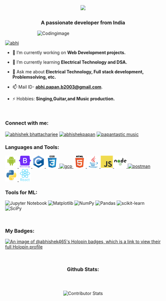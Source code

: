 <h1 align="center">
  <a href="https://git.io/typing-svg">
    <img src="https://readme-typing-svg.herokuapp.com/?lines=Hello,+There!+👋🏻;This+is+Abhishek....;Nice+to+meet+you!&center=true&size=30">
  </a>
</h1>

<h3 align="center">A passionate developer from India</h3>
<img align="right" alt="Codingimage" width="400" src="https://miro.medium.com/v2/resize:fit:1272/1*ZSVmWGcc1weENb0ShawWxw.gif">

<p align="left"> <img src="https://komarev.com/ghpvc/?username=Abhishek-465&label=Profile%20views&color=0e75b6&style=flat" alt="" /> </p>



<p align="left"> <a href="https://x.com/AbhiVibes_1432?t=cGfS9hladfPQGWgT2isPuw&s=09" target="blank"><img src="https://img.shields.io/twitter/follow/abhishek?logo=twitter&style=for-the-badge" alt="abhi" /></a> </p>

- 🔭 I’m currently working on **Web Development projects.**

- 🌱 I’m currently learning **Electrical Technology and DSA.**
  
- 💬 Ask me about **Electrical Technology, Full stack development, Problemsolving, etc.**

- 📫 Mail ID- **abhi.papan.b2003@gmail.com**.

- ⚡ Hobbies: **Singing,Guitar,and Music production.**


<img src="https://www.animatedimages.org/data/media/562/animated-line-image-0111.gif" width="1000" height="2" />
<h3 align="left">Connect with me:</h3>
<p align="left">
<a href="https://fb.com/abhishek bhattacharjee" target="blank"><img align="center" src="https://raw.githubusercontent.com/rahuldkjain/github-profile-readme-generator/master/src/images/icons/Social/facebook.svg" alt="abhishek bhattacharjee" height="30" width="40" /></a>
<a href="https://instagram.com/abhishekpapan" target="blank"><img align="center" src="https://raw.githubusercontent.com/rahuldkjain/github-profile-readme-generator/master/src/images/icons/Social/instagram.svg" alt="abhishekpapan" height="30" width="40" /></a>
<a href="https://www.youtube.com/c/papantastic music" target="blank"><img align="center" src="https://raw.githubusercontent.com/rahuldkjain/github-profile-readme-generator/master/src/images/icons/Social/youtube.svg" alt="papantastic music" height="30" width="40" /></a>
</p>

<h3 align="left">Languages and Tools:</h3>
<p align="left"> <a href="https://developer.android.com" target="_blank" rel="noreferrer"> <img src="https://raw.githubusercontent.com/devicons/devicon/master/icons/android/android-original-wordmark.svg" alt="android" width="40" height="40"/> </a> <a href="https://getbootstrap.com" target="_blank" rel="noreferrer"> <img src="https://raw.githubusercontent.com/devicons/devicon/master/icons/bootstrap/bootstrap-plain-wordmark.svg" alt="bootstrap" width="40" height="40"/> </a> <a href="https://www.cprogramming.com/" target="_blank" rel="noreferrer"> <img src="https://raw.githubusercontent.com/devicons/devicon/master/icons/c/c-original.svg" alt="c" width="40" height="40"/>  
  <a href="https://www.w3schools.com/css/" target="_blank" rel="noreferrer"> <img src="https://raw.githubusercontent.com/devicons/devicon/master/icons/css3/css3-original-wordmark.svg" alt="css3" width="40" height="40"/> </a> <a href="https://cloud.google.com" target="_blank" rel="noreferrer"> <img src="https://www.vectorlogo.zone/logos/google_cloud/google_cloud-icon.svg" alt="gcp" width="40" height="40"/> </a> <a href="https://www.w3.org/html/" target="_blank" rel="noreferrer"> <img src="https://raw.githubusercontent.com/devicons/devicon/master/icons/html5/html5-original-wordmark.svg" alt="html5" width="40" height="40"/> </a> <a href="https://www.java.com" target="_blank" rel="noreferrer"> <img src="https://raw.githubusercontent.com/devicons/devicon/master/icons/java/java-original.svg" alt="java" width="40" height="40"/> </a> <a href="https://developer.mozilla.org/en-US/docs/Web/JavaScript" target="_blank" rel="noreferrer"> <img src="https://raw.githubusercontent.com/devicons/devicon/master/icons/javascript/javascript-original.svg" alt="javascript" width="40" height="40"/> </a> <a href="https://nodejs.org" target="_blank" rel="noreferrer"> <img src="https://raw.githubusercontent.com/devicons/devicon/master/icons/nodejs/nodejs-original-wordmark.svg" alt="nodejs" width="40" height="40"/> </a> <a href="https://postman.com" target="_blank" rel="noreferrer"> <img src="https://www.vectorlogo.zone/logos/getpostman/getpostman-icon.svg" alt="postman" width="40" height="40"/> </a> <a href="https://www.python.org" target="_blank" rel="noreferrer"> <img src="https://raw.githubusercontent.com/devicons/devicon/master/icons/python/python-original.svg" alt="python" width="40" height="40"/> </a> <a href="https://reactjs.org/" target="_blank" rel="noreferrer"> <img src="https://raw.githubusercontent.com/devicons/devicon/master/icons/react/react-original-wordmark.svg" alt="react" width="40" height="40"/> </a></p>

<h3 align="left">Tools for ML:</h3>
  
![Jupyter Notebook](https://img.shields.io/badge/jupyter-%23FA0F00.svg?style=for-the-badge&logo=jupyter&logoColor=white) 
  ![Matplotlib](https://img.shields.io/badge/Matplotlib-%23ffffff.svg?style=for-the-badge&logo=Matplotlib&logoColor=black) ![NumPy](https://img.shields.io/badge/numpy-%23013243.svg?style=for-the-badge&logo=numpy&logoColor=white) ![Pandas](https://img.shields.io/badge/pandas-%23150458.svg?style=for-the-badge&logo=pandas&logoColor=white) ![scikit-learn](https://img.shields.io/badge/scikit--learn-%23F7931E.svg?style=for-the-badge&logo=scikit-learn&logoColor=white) ![SciPy](https://img.shields.io/badge/SciPy-%230C55A5.svg?style=for-the-badge&logo=scipy&logoColor=%white) 

  <img src="https://www.animatedimages.org/data/media/562/animated-line-image-0111.gif" width="1000" height="2" />

<br>
<h3 align="left">My Badges:</h3>

[![An image of @abhishek465's Holopin badges, which is a link to view their full Holopin profile](https://holopin.me/abhishek465)](https://holopin.io/@abhishek465)

<br>
<h3 align="center">Github Stats:</h3>

<p align="center">
  <img src="https://github-readme-stats.vercel.app/api/top-langs?username=Abhishek-465&show_icons=true&locale=en&layout=compact&theme=tokyonight" alt="" style="display: block; margin: auto;" />
</p>

<p align="center">
  <img src="https://github-readme-stats.vercel.app/api?username=Abhishek-465&show=prs_merged&theme=tokyonight" alt="" style="display: block; margin: auto;" />
</p>

<p align="center">
  <img src="https://github-readme-streak-stats.herokuapp.com/?user=Abhishek-465&theme=black-ice&hide_border=true&stroke=0000&background=060A0CD" alt="" style="display: block; margin: auto;" />
</p>

<p align="center"><img src="https://github-contributor-stats.vercel.app/api?username=Abhishek-465&limit=5&theme=radical&combine_all_yearly_contributions=true" alt="Contributor Stats" /></p>


